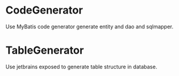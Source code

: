 # CodeGenerator

Use MyBatis code generator generate entity and dao and sqlmapper.

# TableGenerator

Use jetbrains exposed to generate table structure in database.